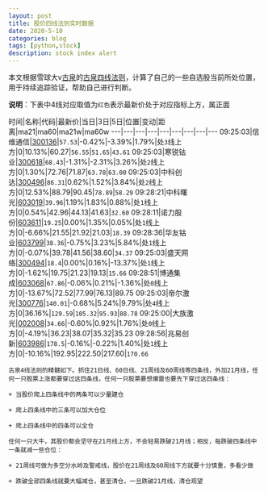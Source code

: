 ```yaml
---
layout: post
title: 股价四线法则实时数据
date: 2020-5-10
categories: blog
tags: [python,stock]
description: stock index alert
---
```



本文根据雪球大v[古泉](https://xueqiu.com/u/7148646888)的[古泉四线法则](https://xueqiu.com/7148646888/130498192)，计算了自己的一些自选股当前所处位置，用于持续追踪验证，帮助自己进行判断。

**说明**：下表中4线对应取值为`红色`表示最新价处于对应指标上方，属正面

时间|名称|代码|最新价|当日|3日|5日|位置|变动|距离|ma21|ma60|ma21w|ma60w
---|---|---|---|---|---|---|---|---
09:25:03|信维通信|[300136](https://xueqiu.com/S/SZ300136)|`57.53`|-0.42%|-3.39%|1.79%|处`3`线上方|0|10.13%|60.27|`56.55`|`51.65`|`43.61`
09:25:03|寒锐钴业|[300618](https://xueqiu.com/S/SZ300618)|`68.43`|-1.31%|-2.31%|3.26%|处`2`线上方|0|1.30%|72.76|71.87|`63.78`|`63.00`
09:25:03|中科创达|[300496](https://xueqiu.com/S/SZ300496)|`86.31`|0.62%|1.52%|3.84%|处`2`线上方|0|12.53%|88.79|90.45|`78.89`|`58.29`
09:28:21|中科曙光|[603019](https://xueqiu.com/S/SH603019)|`39.96`|1.19%|1.83%|0.88%|处`1`线上方|0|0.54%|42.96|44.13|41.63|`32.60`
09:28:11|诺力股份|[603611](https://xueqiu.com/S/SH603611)|`19.25`|0.00%|1.35%|0.05%|处`1`线上方|0|-6.66%|21.55|21.92|21.03|`18.39`
09:28:36|华友钴业|[603799](https://xueqiu.com/S/SH603799)|`38.36`|-0.75%|3.23%|5.84%|处`1`线上方|0|-0.07%|39.78|41.56|38.60|`34.37`
09:25:03|盛天网络|[300494](https://xueqiu.com/S/SZ300494)|`18.4`|0.00%|0.16%|-13.37%|处`1`线上方|0|-1.62%|19.75|21.23|19.13|`15.66`
09:28:51|博通集成|[603068](https://xueqiu.com/S/SH603068)|`67.86`|-0.06%|0.21%|-1.36%|处`0`线上方|0|-13.67%|72.52|77.99|76.13|89.75
09:25:03|帝尔激光|[300776](https://xueqiu.com/S/SZ300776)|`140.01`|-0.68%|5.24%|9.79%|处`4`线上方|0|36.16%|`129.59`|`105.32`|`95.93`|`88.78`
09:25:00|大族激光|[002008](https://xueqiu.com/S/SZ002008)|`34.66`|-0.60%|0.92%|1.76%|处`0`线上方|0|-4.19%|36.23|38.07|35.32|35.23
09:28:56|兆易创新|[603986](https://xueqiu.com/S/SH603986)|`178.5`|-0.16%|-0.22%|1.40%|处`1`线上方|0|-10.16%|192.95|222.50|217.60|`170.66`

```
古泉4线法则的精髓如下。抓住21日线、60日线、21周线及60周线等四条线，外加21月线，任何一只股票上涨都要穿过这四条线，任何一只股票要想爆雷也要先下穿过这四条线：

+ 当股价爬上四条线中的两条可以少量建仓

+ 爬上四条线中的三条可以加大仓位

+ 爬上四条线中的四条可以全仓

任何一只大牛，其股价都会坚守在21月线上方，不会轻易跌破21月线；相反，每跌破四条线中一条就减一些仓位：

+ 21周线可做为多空分水岭及警戒线，股价在21周线及60周线下方就要十分慎重，多看少做

+ 跌破全部四条线就要大幅减仓，甚至清仓，一旦跌破21月线，清仓观望
```